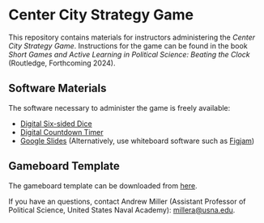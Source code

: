 # Center City Strategy Game

This repository contains materials for instructors administering the _Center City Strategy Game_. Instructions for the game can be found in the book _Short Games and Active Learning in Political Science: Beating the Clock_ (Routledge, Forthcoming 2024).

## Software Materials

The software necessary to administer the game is freely available:

* [Digital Six-sided Dice](https://g.co/kgs/nDT1GUF)
* [Digital Countdown Timer](https://www.online-stopwatch.com/countdown-timer/)
* [Google Slides](https://workspace.google.com/products/slides/) (Alternatively, use whiteboard software such as [Figjam](https://www.figma.com/figjam/))

## Gameboard Template

The gameboard template can be downloaded from [here](https://docs.google.com/presentation/d/1HqWNwpEN6a5_hw0J88q4hY6IHE9niW69DIcNWqACPzE/edit?usp=sharing).

If you have an questions, contact Andrew Miller (Assistant Professor of Political Science, United States Naval Academy): millera@usna.edu.
